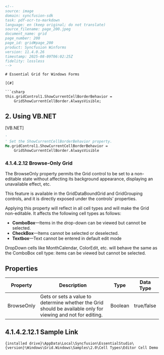 ```html
<!-- 
source: image
domain: syncfusion-sdk
task: pdf-ocr-to-markdown
language: en (keep original; do not translate)
source_filename: page_200.jpeg
document_name: grid
page_number: 200
page_id: grid#page_200
product: Syncfusion Winforms
version: 11.4.0.26
timestamp: 2025-08-09T06:02:25Z
fidelity: lossless
-->

# Essential Grid for Windows Forms

[C#]

```csharp
this.gridControl1.ShowCurrentCellBorderBehavior =
    GridShowCurrentCellBorder.AlwaysVisible;
```

## 2. Using VB.NET

[VB.NET]

```vb
'
' Set the ShowCurrentCellBorderBehavior property.
Me.gridControl1.ShowCurrentCellBorderBehavior =
    GridShowCurrentCellBorder.AlwaysVisible
```

### 4.1.4.2.12 Browse-Only Grid

The BrowseOnly property permits the Grid control to be set to a non-editable state without affecting its background appearance, displaying an unavailable effect, etc.

This feature is available in the GridDataBoundGrid and GridGrouping controls, and it is directly exposed under the controls' properties.

Applying this property will reflect in all cell types and will make the Grid non-editable. It affects the following cell types as follows:

- **ComboBox**—Items in the drop-down can be viewed but cannot be selected.
- **CheckBox**—Items cannot be selected or deselected.
- **Textbox**—Text cannot be entered in default edit mode

DropDown cells like MonthCalendar, ColorEdit, etc. will behave the same as the ComboBox cell type: items can be viewed but cannot be selected.

## Properties

| Property   | Description                                                                 | Type     | Data Type |
|------------|-------------------------------------------------------------------------------|----------|-----------|
| BrowseOnly | Gets or sets a value to determine whether the Grid should be available only for viewing and not for editing. | Boolean   | true/false |

## 4.1.4.2.12.1 Sample Link

```plaintext
{installed drive}\AppData\Local\Syncfusion\EssentialStudio\{version}\Windows\Grid.Windows\Samples\2.0\Cell Types\Editor Cell Demo
```

<!-- tags: [product, module, control, api, version?]] keywords: [k1, k2, ...] -->
```